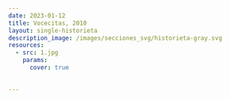 ```yaml
---
date: 2023-01-12
title: Vocecitas, 2010
layout: single-historieta
description_image: /images/secciones_svg/historieta-gray.svg
resources:
  - src: 1.jpg
    params:
      cover: true

      
---
```

